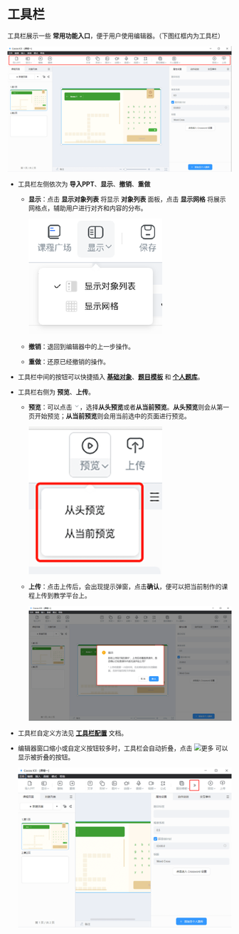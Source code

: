 # 工具栏

工具栏展示一些 **常用功能入口**，便于用户使用编辑器。（下图红框内为工具栏）

![工具栏](img/tools.png)

- 工具栏左侧依次为 **导入PPT**、**显示**、**撤销**、**重做**

    - **显示**：点击 **显示对象列表** 将显示 **对象列表** 面板，点击 **显示网格** 将展示网格点，辅助用户进行对齐和内容的分布。

        ![显示](img/display.png)

    - **撤销**：退回到编辑器中的上一步操作。

    - **重做**：还原已经撤销的操作。

- 工具栏中间的按钮可以快捷插入 [**基础对象**](object/index.md)、[**题目模板**](component/index.md) 和 [**个人题库**](personalcomponent/index.md)。

- 工具栏右侧为 **预览**、**上传**。

    - **预览**：可以点击 ![下箭头](img/down.png)，选择**从头预览**或者**从当前预览**。**从头预览**则会从第一页开始预览；**从当前预览**则会用当前选中的页面进行预览。

        ![预览](img/preview.png)

    - **上传**：点击上传后，会出现提示弹窗，点击**确认**，便可以把当前制作的课程上传到教学平台上。

        ![上传](img/upload.png)

- 工具栏自定义方法见 [**工具栏配置**](../developer/configure/toolbar/index.md) 文档。

- 编辑器窗口缩小或自定义按钮较多时，工具栏会自动折叠，点击 ![更多](img/more.png) 可以显示被折叠的按钮。

    ![折叠按钮](img/small.png)
